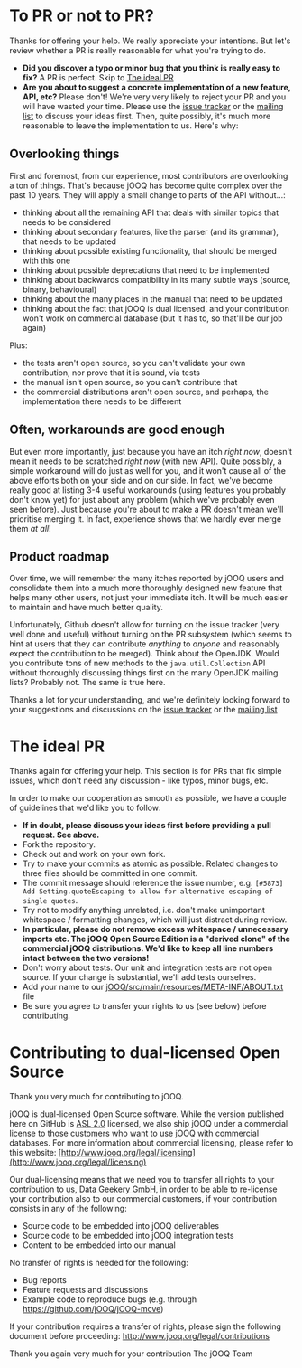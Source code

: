 To PR or not to PR?
===================

Thanks for offering your help. We really appreciate your intentions. But let's review whether a PR is really reasonable for what you're trying to do.

- **Did you discover a typo or minor bug that you think is really easy to fix?** A PR is perfect. Skip to [The ideal PR](#the-ideal-pr)
- **Are you about to suggest a concrete implementation of a new feature, API, etc?** Please don't! We're very very likely to reject your PR and you will have wasted your time. Please use the [issue tracker](https://github.com/jOOQ/jOOQ/issues/new) or the [mailing list](https://groups.google.com/d/forum/jooq-user) to discuss your ideas first. Then, quite possibly, it's much more reasonable to leave the implementation to us. Here's why:

Overlooking things
------------------

First and foremost, from our experience, most contributors are overlooking a ton of things. That's because jOOQ has become quite complex over the past 10 years. They will apply a small change to parts of the API without...:

- thinking about all the remaining API that deals with similar topics that needs to be considered
- thinking about secondary features, like the parser (and its grammar), that needs to be updated
- thinking about possible existing functionality, that should be merged with this one
- thinking about possible deprecations that need to be implemented
- thinking about backwards compatibility in its many subtle ways (source, binary, behavioural)
- thinking about the many places in the manual that need to be updated
- thinking about the fact that jOOQ is dual licensed, and your contribution won't work on commercial database (but it has to, so that'll be our job again)

Plus:

- the tests aren't open source, so you can't validate your own contribution, nor prove that it is sound, via tests
- the manual isn't open source, so you can't contribute that
- the commercial distributions aren't open source, and perhaps, the implementation there needs to be different

Often, workarounds are good enough
----------------------------------

But even more importantly, just because you have an itch *right now*, doesn't mean it needs to be scratched *right now* (with new API). Quite possibly, a simple workaround will do just as well for you, and it won't cause all of the above efforts both on your side and on our side. In fact, we've become really good at listing 3-4 useful workarounds (using features you probably don't know yet) for just about any problem (which we've probably even seen before). Just because you're about to make a PR doesn't mean we'll prioritise merging it. In fact, experience shows that we hardly ever merge them *at all*!

Product roadmap
---------------

Over time, we will remember the many itches reported by jOOQ users and consolidate them into a much more thoroughly designed new feature that helps many other users, not just your immediate itch. It will be much easier to maintain and have much better quality.

Unfortunately, Github doesn't allow for turning on the issue tracker (very well done and useful) without turning on the PR subsystem (which seems to hint at users that they can contribute *anything* to *anyone* and reasonably expect the contribution to be merged). Think about the OpenJDK. Would you contribute tons of new methods to the `java.util.Collection` API without thoroughly discussing things first on the many OpenJDK mailing lists? Probably not. The same is true here.

Thanks a lot for your understanding, and we're definitely looking forward to your suggestions and discussions on the [issue tracker](https://github.com/jOOQ/jOOQ/issues/new) or the [mailing list](https://groups.google.com/d/forum/jooq-user)

The ideal PR
============

Thanks again for offering your help. This section is for PRs that fix simple issues, which don't need any discussion - like typos, minor bugs, etc.

In order to make our cooperation as smooth as possible, we have a couple of guidelines that we'd like you to follow:

- **If in doubt, please discuss your ideas first before providing a pull request. See above.**
- Fork the repository.
- Check out and work on your own fork.
- Try to make your commits as atomic as possible. Related changes to three files should be committed in one commit.
- The commit message should reference the issue number, e.g. `[#5873] Add Setting.quoteEscaping to allow for alternative escaping of single quotes`.
- Try not to modify anything unrelated, i.e. don't make unimportant whitespace / formatting changes, which will just distract during review.
- **In particular, please do not remove excess whitespace / unnecessary imports etc. The jOOQ Open Source Edition is a "derived clone" of the commercial jOOQ distributions. We'd like to keep all line numbers intact between the two versions!**
- Don't worry about tests. Our unit and integration tests are not open source. If your change is substantial, we'll add tests ourselves.
- Add your name to our [jOOQ/src/main/resources/META-INF/ABOUT.txt](https://github.com/jOOQ/jOOQ/blob/main/jOOQ/src/main/resources/META-INF/ABOUT.txt) file
- Be sure you agree to transfer your rights to us (see below) before contributing.

Contributing to dual-licensed Open Source
=========================================

Thank you very much for contributing to jOOQ.

jOOQ is dual-licensed Open Source software. While the version published here on GitHub is [ASL 2.0](http://www.apache.org/licenses/LICENSE-2.0) licensed, we also ship jOOQ under a commercial license to those customers who want to use jOOQ with commercial databases. For more information about commercial licensing, please refer to this website:
[http://www.jooq.org/legal/licensing](http://www.jooq.org/legal/licensing)

Our dual-licensing means that we need you to transfer all rights to your contribution to us, [Data Geekery GmbH](http://www.datageekery.com), in order to be able to re-license your contribution also to our commercial customers, if your contribution consists in any of the following:

- Source code to be embedded into jOOQ deliverables
- Source code to be embedded into jOOQ integration tests
- Content to be embedded into our manual

No transfer of rights is needed for the following:

- Bug reports
- Feature requests and discussions
- Example code to reproduce bugs (e.g. through https://github.com/jOOQ/jOOQ-mcve)

If your contribution requires a transfer of rights, please sign the following document before proceeding:
http://www.jooq.org/legal/contributions

Thank you again very much for your contribution
The jOOQ Team
